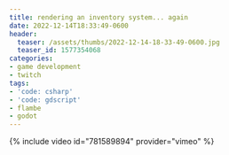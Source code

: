 ```yaml
---
title: rendering an inventory system... again
date: 2022-12-14T18:33:49-0600
header:
  teaser: /assets/thumbs/2022-12-14-18-33-49-0600.jpg
  teaser_id: 1577354068
categories:
- game development
- twitch
tags:
- 'code: csharp'
- 'code: gdscript'
- flambe
- godot
---
```

{% include video id="781589894" provider="vimeo" %}
